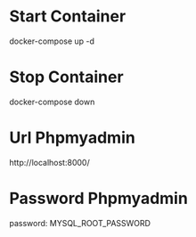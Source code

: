 # Start Container

docker-compose up -d

# Stop Container

docker-compose down

# Url Phpmyadmin

http://localhost:8000/

# Password Phpmyadmin

password: MYSQL_ROOT_PASSWORD
